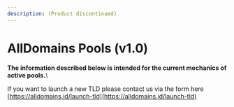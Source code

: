 ```yaml
---
description: (Product discontinued)
---
```


# AllDomains Pools (v1.0)

**The information described below is intended for the current mechanics of active pools.**\


If you want to launch a new TLD please contact us via the form here [https://alldomains.id/launch-tld](https://alldomains.id/launch-tld)
